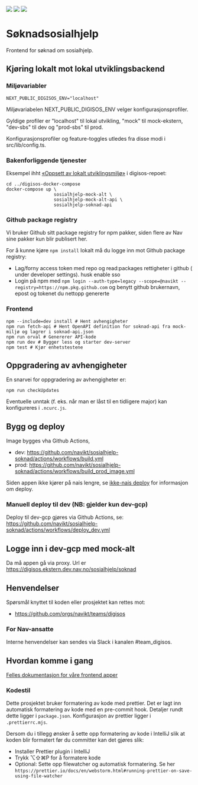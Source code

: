 ![](https://github.com/navikt/sosialhjelp-soknad/workflows/Build%20image/badge.svg?branch=master)
![](https://github.com/navikt/sosialhjelp-soknad/workflows/Deploy%20til%20dev/badge.svg?)
![](https://github.com/navikt/sosialhjelp-soknad/workflows/Deploy%20til%20prod-sbs/badge.svg?)

# Søknadsosialhjelp

Frontend for søknad om sosialhjelp.

## Kjøring lokalt mot lokal utviklingsbackend

### Miljøvariabler

```dotenv
NEXT_PUBLIC_DIGISOS_ENV="localhost"
```

Miljøvariabelen NEXT_PUBLIC_DIGISOS_ENV velger konfigurasjonsprofiler.

Gyldige profiler er "localhost" til lokal utvikling, "mock" til mock-ekstern,
"dev-sbs" til dev og "prod-sbs" til prod.

Konfigurasjonsprofiler og feature-toggles utledes fra disse modi i src/lib/config.ts.

### Bakenforliggende tjenester

Eksempel ihht [«Oppsett av lokalt utviklingsmiljø»](https://github.com/navikt/digisos/blob/main/oppsett-devmiljo.md#docker-compose--mock-milj%C3%B8) i digisos-repoet:

```shell
cd ../digisos-docker-compose
docker-compose up \
                  sosialhjelp-mock-alt \
                  sosialhjelp-mock-alt-api \
                  sosialhjelp-soknad-api
```

### Github package registry

Vi bruker Github sitt package registry for npm pakker, siden flere av Nav sine pakker kun blir publisert her.

For å kunne kjøre `npm install` lokalt må du logge inn mot Github package registry:

-   Lag/forny access token med repo og read:packages rettigheter i github ( under developer settings). husk enable sso
-   Login på npm med `npm login --auth-type=legacy --scope=@navikt --registry=https://npm.pkg.github.com` og benytt github brukernavn, epost og tokenet du nettopp genererte

### Frontend

```shell
npm --include=dev install # Hent avhengigheter
npm run fetch-api # Hent OpenAPI definition for soknad-api fra mock-miljø og lagrer i soknad-api.json
npm run orval # Genererer API-kode
npm run dev # Bygger less og starter dev-server
npm test # Kjør enhetstestene
```

## Oppgradering av avhengigheter

En snarvei for oppgradering av avhengigheter er:

```shell
npm run checkUpdates
```

Eventuelle unntak (f. eks. når man er låst til en tidligere major) kan konfigureres i `.ncurc.js`.

## Bygg og deploy

Image bygges vha Github Actions,

-   dev: https://github.com/navikt/sosialhjelp-soknad/actions/workflows/build.yml
-   prod: https://github.com/navikt/sosialhjelp-soknad/actions/workflows/build_prod_image.yml

Siden appen ikke kjører på nais lengre, se [ikke-nais deploy](https://teamdigisos.intern.nav.no/docs/utviklerdokumentasjon/ikke-nais%20deploy) for informasjon om deploy.

### Manuell deploy til dev (NB: gjelder kun dev-gcp)

Deploy til dev-gcp gjøres via Github Actions, se: https://github.com/navikt/sosialhjelp-soknad/actions/workflows/deploy_dev.yml

## Logge inn i dev-gcp med mock-alt

Da må appen gå via proxy. Url er https://digisos.ekstern.dev.nav.no/sosialhjelp/soknad

## Henvendelser

Spørsmål knyttet til koden eller prosjektet kan rettes mot:

-   https://github.com/orgs/navikt/teams/digisos

### For Nav-ansatte

Interne henvendelser kan sendes via Slack i kanalen #team_digisos.

## Hvordan komme i gang

[Felles dokumentasjon for våre frontend apper](https://teamdigisos.intern.nav.no/docs/utviklerdokumentasjon/kom%20igang%20med%20utvikling#frontend)

### Kodestil

Dette prosjektet bruker formatering av kode med prettier.
Det er lagt inn automatisk formatering av kode med en pre-commit hook.
Detaljer rundt dette ligger i `package.json`. Konfigurasjon av prettier ligger i `.prettierrc.mjs`.

Dersom du i tillegg ønsker å sette opp formatering av kode i IntelliJ slik at koden blir formatert før du committer kan det gjøres slik:

-   Installer Prettier plugin i IntelliJ
-   Trykk ⌥⇧⌘P for å formatere kode
-   Optional: Sette opp filewatcher og automatisk formatering. Se her `https://prettier.io/docs/en/webstorm.html#running-prettier-on-save-using-file-watcher`
